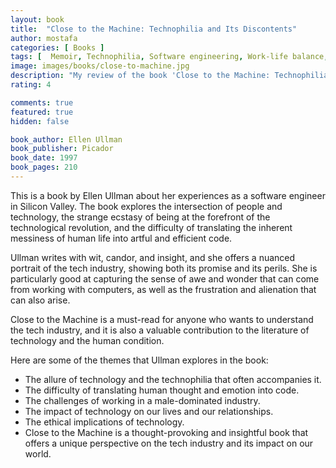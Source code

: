 ```yaml
---
layout: book
title:  "Close to the Machine: Technophilia and Its Discontents"
author: mostafa
categories: [ Books ]
tags: [  Memoir, Technophilia, Software engineering, Work-life balance, Silicon Valley ]
image: images/books/close-to-machine.jpg
description: "My review of the book 'Close to the Machine: Technophilia and Its Discontents', by 'Ellen Ullman'"
rating: 4

comments: true
featured: true
hidden: false

book_author: Ellen Ullman
book_publisher: Picador
book_date: 1997
book_pages: 210
---
```


This is a book by Ellen Ullman about her experiences as a software engineer in Silicon Valley. The book explores the intersection of people and technology, the strange ecstasy of being at the forefront of the technological revolution, and the difficulty of translating the inherent messiness of human life into artful and efficient code.

Ullman writes with wit, candor, and insight, and she offers a nuanced portrait of the tech industry, showing both its promise and its perils. She is particularly good at capturing the sense of awe and wonder that can come from working with computers, as well as the frustration and alienation that can also arise.

Close to the Machine is a must-read for anyone who wants to understand the tech industry, and it is also a valuable contribution to the literature of technology and the human condition.

Here are some of the themes that Ullman explores in the book:

- The allure of technology and the technophilia that often accompanies it.
- The difficulty of translating human thought and emotion into code.
- The challenges of working in a male-dominated industry.
- The impact of technology on our lives and our relationships.
- The ethical implications of technology.
- Close to the Machine is a thought-provoking and insightful book that offers a unique perspective on the tech industry and its impact on our world.
